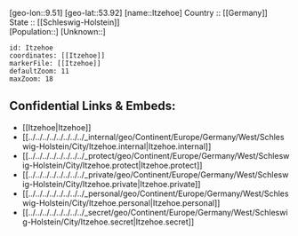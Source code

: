﻿---
location: [53.92,9.51] 
mapzoom: [7,12] 
mapmarker: city 
type: City
tags:
- geo/City


SpocWebEntityId: 31144
isDeleted: false
confidential: public

---
[geo-lon::9.51] 
[geo-lat::53.92] 
[name::Itzehoe] 
Country :: [[Germany]]  
State :: [[Schleswig-Holstein]]  
[Population::] 
[Unknown::] 


```leaflet
id: Itzehoe
coordinates: [[Itzehoe]] 
markerFile: [[Itzehoe]] 
defaultZoom: 11 
maxZoom: 18
```


## Confidential Links & Embeds: 
- [[Itzehoe|Itzehoe]]  
- [[../../../../../../../../_internal/geo/Continent/Europe/Germany/West/Schleswig-Holstein/City/Itzehoe.internal|Itzehoe.internal]] 
- [[../../../../../../../../_protect/geo/Continent/Europe/Germany/West/Schleswig-Holstein/City/Itzehoe.protect|Itzehoe.protect]] 
- [[../../../../../../../../_private/geo/Continent/Europe/Germany/West/Schleswig-Holstein/City/Itzehoe.private|Itzehoe.private]] 
- [[../../../../../../../../_personal/geo/Continent/Europe/Germany/West/Schleswig-Holstein/City/Itzehoe.personal|Itzehoe.personal]] 
- [[../../../../../../../../_secret/geo/Continent/Europe/Germany/West/Schleswig-Holstein/City/Itzehoe.secret|Itzehoe.secret]] 
